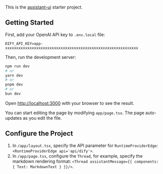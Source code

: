 This is the [assistant-ui](https://github.com/Yonom/assistant-ui) starter project.

## Getting Started

First, add your OpenAI API key to `.env.local` file:

```
DIFY_API_KEY=app-xxxxxxxxxxxxxxxxxxxxxxxxxxxxxxxxxxxxxxxxxxxxxxxxxxxxxxxxxxxx
```

Then, run the development server:

```bash
npm run dev
# or
yarn dev
# or
pnpm dev
# or
bun dev
```

Open [http://localhost:3000](http://localhost:3000) with your browser to see the result.

You can start editing the page by modifying `app/page.tsx`. The page auto-updates as you edit the file.

## Configure the Project

1. In `/app/layout.tsx`, specify the API parameter for `RuntimeProviderEdge`: `<RuntimeProviderEdge api='api/dify'>`.
2. In `/app/page.tsx`, configure the `Thread`, for example, specify the markdown rendering format: `<Thread assistantMessage={{ components: { Text: MarkdownText } }}/>`.
